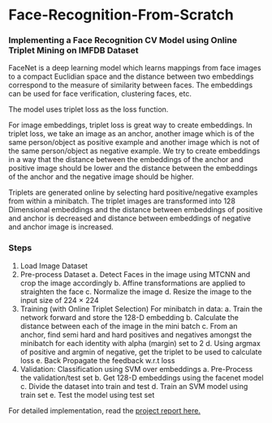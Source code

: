 # Face-Recognition-From-Scratch
### Implementing a Face Recognition CV Model using Online Triplet Mining on IMFDB Dataset


FaceNet is a deep learning model which learns mappings from face images to a compact Euclidian space and the distance between two embeddings correspond to the measure of similarity between faces. The embeddings can be used for face verification, clustering faces, etc.

The model uses triplet loss as the loss function.

For image embeddings, triplet loss is great way to create embeddings. In triplet loss, we take an image as an anchor, another image which is of the same person/object as positive example and another image which is not of the same person/object as negative example.
We try to create embeddings in a way that the distance between the embeddings of the anchor and positive image should be lower and the distance between the embeddings of the anchor and the negative image should be higher.

Triplets are generated online by selecting hard positive/negative examples from within a minibatch. The triplet images are transformed into 128 Dimensional embeddings and the distance between embeddings of positive and anchor is decreased and distance between embeddings of negative and anchor image is increased.

### Steps
1.	Load Image Dataset
2.	Pre-process Dataset
a.	Detect Faces in the image using MTCNN and crop the image accordingly
b.	Affine transformations are applied to straighten the face
c.	Normalize the image
d.	Resize the image to the input size of 224 × 224
3.	Training (with Online Triplet Selection)
For minibatch in data:
a.	Train the network forward and store the 128-D embedding
b.	Calculate the distance between each of the image in the mini batch
c.	From an anchor, find semi hard and hard positives and negatives amongst the minibatch for each identity with alpha (margin) set to 2
d.	Using argmax of positive and argmin of negative, get the triplet to be used to calculate loss
e.	Back Propagate the feedback w.r.t loss
4.	Validation: Classification using SVM over embeddings
a.	Pre-Process the validation/test set
b.	Get 128-D embeddings using the facenet model
c.	Divide the dataset into train and test
d.	Train an SVM model using train set
e.	Test the model using test set


For detailed implementation, read the [project report here.](https://github.com/aknakshay/Face-Recognition-From-Scratch/blob/master/Project%20Report.pdf)
